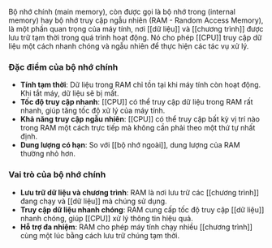 Bộ nhớ chính (main memory), còn được gọi là bộ nhớ trong (internal memory) hay bộ nhớ truy cập ngẫu nhiên (RAM - Random Access Memory), là một phần quan trọng của máy tính, nơi [[dữ liệu]] và [[chương trình]] được lưu trữ tạm thời trong quá trình hoạt động. Nó cho phép [[CPU]]  truy cập dữ liệu một cách nhanh chóng và ngẫu nhiên để thực hiện các tác vụ xử lý.

### Đặc điểm của bộ nhớ chính

- **Tính tạm thời**: Dữ liệu trong RAM chỉ tồn tại khi máy tính còn hoạt động. Khi tắt máy, dữ liệu sẽ bị mất.
- **Tốc độ truy cập nhanh**: [[CPU]] có thể truy cập dữ liệu trong RAM rất nhanh, giúp tăng tốc độ xử lý của máy tính.
- **Khả năng truy cập ngẫu nhiên**: [[CPU]] có thể truy cập bất kỳ vị trí nào trong RAM một cách trực tiếp mà không cần phải theo một thứ tự nhất định.
- **Dung lượng có hạn**: So với [[bộ nhớ ngoài]], dung lượng của RAM thường nhỏ hơn.

### Vai trò của bộ nhớ chính

- **Lưu trữ dữ liệu và chương trình**: RAM là nơi lưu trữ các [[chương trình]] đang chạy và [[dữ liệu]] mà chúng sử dụng.
- **Truy cập dữ liệu nhanh chóng**: RAM cung cấp tốc độ truy cập [[dữ liệu]] nhanh chóng, giúp [[CPU]] xử lý thông tin hiệu quả.
- **Hỗ trợ đa nhiệm**: RAM cho phép máy tính chạy nhiều [[chương trình]] cùng một lúc bằng cách lưu trữ chúng tạm thời.